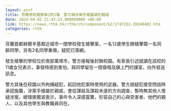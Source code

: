 ```yaml
---
layout: post
title: 芬蘭學校槍擊案1死2傷　警方稱涉案手槍屬疑犯親戚
date: 2024-04-02 21:43:13.000000000 +08:00
link: https://news.rthk.hk/rthk/ch/component/k2/1747251-20240402.htm
categories: rthk
---
```


芬蘭首都赫爾辛基鄰近城市一間學校發生槍擊案，一名12歲學生開槍擊斃一名同齡同學，另有2名同學重傷，疑犯已落網。

發生槍擊的學校位於南部萬塔市，警方接報後封鎖校園。有家長引述就讀在該校的11歲女兒表示，事發時感到害怕，與同學留在一間昏暗及鎖上門的課室，向外發送訊息。

警方其後在校園以外拘捕疑犯，起回他犯案時使用的武器。警方說疑犯接受問話時承認施襲，涉案手槍屬於親戚，會從謀殺及謀殺未遂的方向調查，暫時無其他人懷疑涉案。總理奧爾波表示，事件令人深感震驚，形容自己的心與受害者、他們的親人，以及其他學生與教職員同在。
